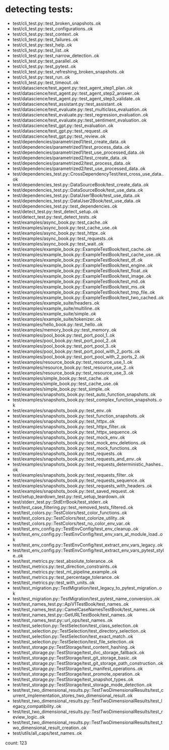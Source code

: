 # detecting tests:

 * test/cli_test.py::test_broken_snapshots..ok
 * test/cli_test.py::test_configurations..ok
 * test/cli_test.py::test_context..ok
 * test/cli_test.py::test_failures..ok
 * test/cli_test.py::test_help..ok
 * test/cli_test.py::test_list..ok
 * test/cli_test.py::test_narrow_detection..ok
 * test/cli_test.py::test_parallel..ok
 * test/cli_test.py::test_pytest..ok
 * test/cli_test.py::test_refreshing_broken_snapshots..ok
 * test/cli_test.py::test_run..ok
 * test/cli_test.py::test_timeout..ok
 * test/datascience/test_agent.py::test_agent_step1_plan..ok
 * test/datascience/test_agent.py::test_agent_step2_answer..ok
 * test/datascience/test_agent.py::test_agent_step3_validate..ok
 * test/datascience/test_assistant.py::test_assistant..ok
 * test/datascience/test_evaluate.py::test_multiclass_evaluation..ok
 * test/datascience/test_evaluate.py::test_regression_evaluation..ok
 * test/datascience/test_evaluate.py::test_sentiment_evaluation..ok
 * test/datascience/test_gpt.py::test_evaluation..ok
 * test/datascience/test_gpt.py::test_request..ok
 * test/datascience/test_gpt.py::test_review..ok
 * test/dependencies/parametrized1/test_create_data..ok
 * test/dependencies/parametrized1/test_process_data..ok
 * test/dependencies/parametrized1/test_use_processed_data..ok
 * test/dependencies/parametrized2/test_create_data..ok
 * test/dependencies/parametrized2/test_process_data..ok
 * test/dependencies/parametrized2/test_use_processed_data..ok
 * test/dependencies_test.py::CrossDependencyTest/test_cross_use_data..ok
 * test/dependencies_test.py::DataSourceBook/test_create_data..ok
 * test/dependencies_test.py::DataSourceBook/test_use_data..ok
 * test/dependencies_test.py::DataUser1Book/test_use_data..ok
 * test/dependencies_test.py::DataUser2Book/test_use_data..ok
 * test/dependencies_test.py::test_dependencies..ok
 * test/detect_test.py::test_detect_setup..ok
 * test/detect_test.py::test_detect_tests..ok
 * test/examples/async_book.py::test_cache..ok
 * test/examples/async_book.py::test_cache_use..ok
 * test/examples/async_book.py::test_httpx..ok
 * test/examples/async_book.py::test_requests..ok
 * test/examples/async_book.py::test_wait..ok
 * test/examples/example_book.py::ExampleTestBook/test_cache..ok
 * test/examples/example_book.py::ExampleTestBook/test_cache_use..ok
 * test/examples/example_book.py::ExampleTestBook/test_df..ok
 * test/examples/example_book.py::ExampleTestBook/test_engine..ok
 * test/examples/example_book.py::ExampleTestBook/test_float..ok
 * test/examples/example_book.py::ExampleTestBook/test_image..ok
 * test/examples/example_book.py::ExampleTestBook/test_md..ok
 * test/examples/example_book.py::ExampleTestBook/test_ms..ok
 * test/examples/example_book.py::ExampleTestBook/test_tmp_file..ok
 * test/examples/example_book.py::ExampleTestBook/test_two_cached..ok
 * test/examples/example_suite/headers..ok
 * test/examples/example_suite/multiline..ok
 * test/examples/example_suite/simple..ok
 * test/examples/example_suite/tokenizer..ok
 * test/examples/hello_book.py::test_hello..ok
 * test/examples/memory_book.py::test_memory..ok
 * test/examples/pool_book.py::test_port_pool_1..ok
 * test/examples/pool_book.py::test_port_pool_2..ok
 * test/examples/pool_book.py::test_port_pool_3..ok
 * test/examples/pool_book.py::test_port_pool_with_2_ports..ok
 * test/examples/pool_book.py::test_port_pool_with_2_ports_2..ok
 * test/examples/resource_book.py::test_resource_use_1..ok
 * test/examples/resource_book.py::test_resource_use_2..ok
 * test/examples/resource_book.py::test_resource_use_3..ok
 * test/examples/simple_book.py::test_cache..ok
 * test/examples/simple_book.py::test_cache_use..ok
 * test/examples/simple_book.py::test_simple..ok
 * test/examples/snapshots_book.py::test_auto_function_snapshots..ok
 * test/examples/snapshots_book.py::test_complex_function_snapshots..ok
 * test/examples/snapshots_book.py::test_env..ok
 * test/examples/snapshots_book.py::test_function_snapshots..ok
 * test/examples/snapshots_book.py::test_httpx..ok
 * test/examples/snapshots_book.py::test_httpx_filter..ok
 * test/examples/snapshots_book.py::test_httpx_sequence..ok
 * test/examples/snapshots_book.py::test_mock_env..ok
 * test/examples/snapshots_book.py::test_mock_env_deletions..ok
 * test/examples/snapshots_book.py::test_mock_functions..ok
 * test/examples/snapshots_book.py::test_requests..ok
 * test/examples/snapshots_book.py::test_requests_and_env..ok
 * test/examples/snapshots_book.py::test_requests_deterministic_hashes..ok
 * test/examples/snapshots_book.py::test_requests_filter..ok
 * test/examples/snapshots_book.py::test_requests_sequence..ok
 * test/examples/snapshots_book.py::test_requests_with_headers..ok
 * test/examples/snapshots_book.py::test_saved_request..ok
 * test/setup_teardown_test.py::test_setup_teardown..ok
 * test/stderr_test.py::StdErrBook/test_stderr..ok
 * test/test_case_filtering.py::test_removed_tests_filtered..ok
 * test/test_colors.py::TestColors/test_color_functions..ok
 * test/test_colors.py::TestColors/test_colorize_utility..ok
 * test/test_colors.py::TestColors/test_no_color_env_var..ok
 * test/test_env_config.py::TestEnvConfig/test_env_cleanup..ok
 * test/test_env_config.py::TestEnvConfig/test_env_vars_at_module_load..ok
 * test/test_env_config.py::TestEnvConfig/test_extract_env_vars_legacy..ok
 * test/test_env_config.py::TestEnvConfig/test_extract_env_vars_pytest_style..ok
 * test/test_metrics.py::test_absolute_tolerance..ok
 * test/test_metrics.py::test_direction_constraints..ok
 * test/test_metrics.py::test_ml_pipeline_example..ok
 * test/test_metrics.py::test_percentage_tolerance..ok
 * test/test_metrics.py::test_with_units..ok
 * test/test_migration.py::TestMigration/test_legacy_to_pytest_migration..ok
 * test/test_migration.py::TestMigration/test_pytest_name_conversion..ok
 * test/test_names_test.py::ApiV1TestBook/test_names..ok
 * test/test_names_test.py::CamelCaseNamesTestBook/test_names..ok
 * test/test_names_test.py::GetURLTestBook/test_names..ok
 * test/test_names_test.py::url_ops/test_names..ok
 * test/test_selection.py::TestSelection/test_class_selection..ok
 * test/test_selection.py::TestSelection/test_directory_selection..ok
 * test/test_selection.py::TestSelection/test_exact_match..ok
 * test/test_selection.py::TestSelection/test_file_selection..ok
 * test/test_storage.py::TestStorage/test_content_hashing..ok
 * test/test_storage.py::TestStorage/test_dvc_storage_fallback..ok
 * test/test_storage.py::TestStorage/test_git_storage_basic..ok
 * test/test_storage.py::TestStorage/test_git_storage_path_construction..ok
 * test/test_storage.py::TestStorage/test_manifest_operations..ok
 * test/test_storage.py::TestStorage/test_promote_operation..ok
 * test/test_storage.py::TestStorage/test_snapshot_types..ok
 * test/test_storage.py::TestStorage/test_storage_mode_detection..ok
 * test/test_two_dimensional_results.py::TestTwoDimensionalResults/test_current_implementation_stores_two_dimensional_result..ok
 * test/test_two_dimensional_results.py::TestTwoDimensionalResults/test_legacy_compatibility..ok
 * test/test_two_dimensional_results.py::TestTwoDimensionalResults/test_review_logic..ok
 * test/test_two_dimensional_results.py::TestTwoDimensionalResults/test_two_dimensional_result_creation..ok
 * test/utils/all_caps/test_names..ok

count: 123

